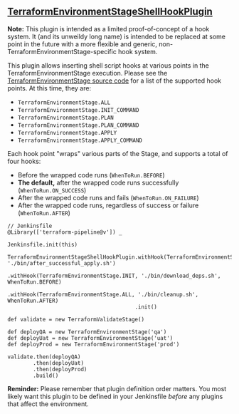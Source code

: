 ## [TerraformEnvironmentStageShellHookPlugin](../src/TerraformEnvironmentStageShellHookPlugin.groovy)

**Note:** This plugin is intended as a limited proof-of-concept of a hook system. It (and its unweildy long name) is intended to be replaced at some point in the future with a more flexible and generic, non-TerraformEnvironmentStage-specific hook system.

This plugin allows inserting shell script hooks at various points in the TerraformEnvironmentStage execution. Please see the [TerraformEnvironmentStage source code](../src/TerraformEnvironmentStage.groovy) for a list of the supported hook points. At this time, they are:

* ``TerraformEnvironmentStage.ALL``
* ``TerraformEnvironmentStage.INIT_COMMAND``
* ``TerraformEnvironmentStage.PLAN``
* ``TerraformEnvironmentStage.PLAN_COMMAND``
* ``TerraformEnvironmentStage.APPLY``
* ``TerraformEnvironmentStage.APPLY_COMMAND``

Each hook point "wraps" various parts of the Stage, and supports a total of four hooks:

* Before the wrapped code runs (``WhenToRun.BEFORE``)
* **The default,** after the wrapped code runs successfully (``WhenToRun.ON_SUCCESS``)
* After the wrapped code runs and fails (``WhenToRun.ON_FAILURE``)
* After the wrapped code runs, regardless of success or failure (``WhenToRun.AFTER``)

```
// Jenkinsfile
@Library(['terraform-pipeline@v']) _

Jenkinsfile.init(this)

TerraformEnvironmentStageShellHookPlugin.withHook(TerraformEnvironmentStage.APPLY, './bin/after_successful_apply.sh')
                                        .withHook(TerraformEnvironmentStage.INIT, './bin/download_deps.sh', WhenToRun.BEFORE)
                                        .withHook(TerraformEnvironmentStage.ALL, './bin/cleanup.sh', WhenToRun.AFTER)
                                        .init()

def validate = new TerraformValidateStage()

def deployQA = new TerraformEnvironmentStage('qa')
def deployUat = new TerraformEnvironmentStage('uat')
def deployProd = new TerraformEnvironmentStage('prod')

validate.then(deployQA)
        .then(deployUat)
        .then(deployProd)
        .build()
```

**Reminder:** Please remember that plugin definition order matters. You most likely want this plugin to be defined in your Jenkinsfile _before_ any plugins that affect the environment.
